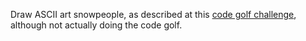 Draw ASCII art snowpeople, as described at this [code golf challenge](http://codegolf.stackexchange.com/q/49671), although not actually doing the code golf.
